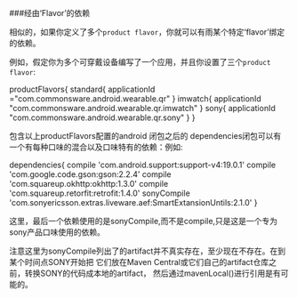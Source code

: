 ###经由‘Flavor’的依赖

相似的，如果你定义了多个`product flavor`，你就可以有雨某个特定‘flavor’绑定的依赖。

例如，假定你为多个可穿戴设备编写了一个应用，并且你设置了三个`product flavor`:

productFlavors{
  standard{
    applicationId ="com.commonsware.android.wearable.qr"
  }
  imwatch{
    applicationId "com.commonsware.android.wearable.qr.imwatch"
  }
  sony{
    applicationId "com.commonsware.android.wearable.qr.sony"
  }
}

包含以上productFlavors配置的android 闭包之后的 dependencies闭包可以有
一个有每种口味的混合以及口味特有的依赖：例如:

dependencies{
  compile 'com.android.support:support-v4:19.0.1'
  compile 'com.google.code.gson:gson:2.2.4'
  compile 'com.squareup.okhttp:okhttp:1.3.0'
  compile 'com.squareup.retorfit:retrofit:1.4.0'
  sonyCompile 'com.sonyericsson.extras.liveware.aef:SmartExtansionUntils:2.1.0'
}

这里，最后一个依赖使用的是sonyCompile,而不是compile,只是这是一个专为sony产品口味使用的依赖。

注意这里为sonyCompile列出了的artifact并不真实存在，至少现在不存在。在到某个时间点SONY开始把
它们放在Maven Central或它们自己的artifact仓库之前，转换SONY的代码成本地的artifact，
然后通过mavenLocal()进行引用是有可能的。
